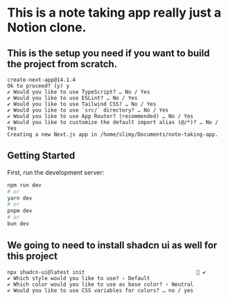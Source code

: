# This is a note taking app really just a Notion clone.

## This is the setup you need if you want to build the project from scratch.
```
create-next-app@14.1.4
Ok to proceed? (y) y
✔ Would you like to use TypeScript? … No / Yes
✔ Would you like to use ESLint? … No / Yes
✔ Would you like to use Tailwind CSS? … No / Yes
✔ Would you like to use `src/` directory? … No / Yes
✔ Would you like to use App Router? (recommended) … No / Yes
✔ Would you like to customize the default import alias (@/*)? … No / Yes
Creating a new Next.js app in /home/slimy/Documents/note-taking-app.
```

## Getting Started

First, run the development server:

```bash
npm run dev
# or
yarn dev
# or
pnpm dev
# or
bun dev
```

## We going to need to install shadcn ui as well for this project
```
npx shadcn-ui@latest init                                     ✔ 
✔ Which style would you like to use? › Default
✔ Which color would you like to use as base color? › Neutral
✔ Would you like to use CSS variables for colors? … no / yes

```